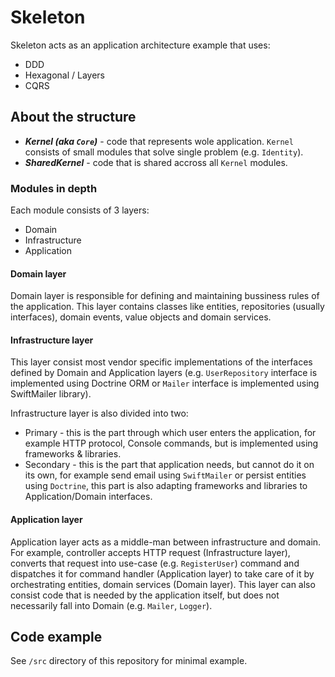 # Skeleton

Skeleton acts as an application architecture example that uses:

  - DDD
  - Hexagonal / Layers
  - CQRS

## About the structure

* ***Kernel (aka `Core`)*** - code that represents wole application. `Kernel` consists of small modules that solve single problem (e.g. `Identity`).
* ***SharedKernel*** - code that is shared accross all `Kernel` modules.

### Modules in depth

Each module consists of 3 layers:
  - Domain
  - Infrastructure
  - Application

#### Domain layer

Domain layer is responsible for defining and maintaining bussiness rules of the application. This layer contains classes like entities, repositories (usually interfaces), domain events, value objects and domain services.

#### Infrastructure layer

This layer consist most vendor specific implementations of the interfaces defined by Domain and Application layers (e.g. `UserRepository` interface is implemented using Doctrine ORM or `Mailer` interface is implemented using SwiftMailer library). 

Infrastructure layer is also divided into two:

- Primary - this is the part through which user enters the application, for example HTTP protocol, Console commands, but is implemented using frameworks & libraries.
- Secondary - this is the part that application needs, but cannot do it on its own, for example send email using `SwiftMailer` or persist entities using `Doctrine`, this part is also adapting frameworks and libraries to Application/Domain interfaces.

#### Application layer

Application layer acts as a middle-man between infrastructure and domain. For example, controller accepts HTTP request (Infrastructure layer), converts that request into use-case (e.g. `RegisterUser`) command and dispatches it for command handler (Application layer) to take care of it by orchestrating entities, domain services (Domain layer).
This layer can also consist code that is needed by the application itself, but does not necessarily fall into Domain (e.g. `Mailer`, `Logger`).

## Code example

See `/src` directory of this repository for minimal example.